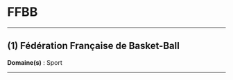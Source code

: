 # FFBB

--------------------

## (1) Fédération Française de Basket-Ball

**Domaine(s)** : Sport

--------------------